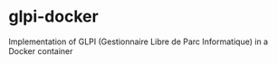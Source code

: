 # glpi-docker
Implementation of GLPI (Gestionnaire Libre de Parc Informatique) in a Docker container
